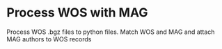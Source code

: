 # Process WOS with MAG
Process WOS .bgz files to python files.
Match WOS and MAG and attach MAG authors to WOS records
